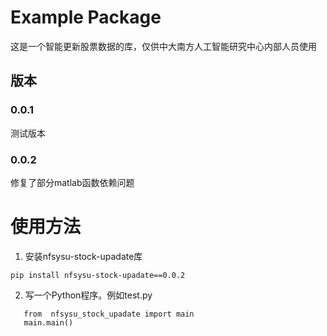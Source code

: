 # Example Package

这是一个智能更新股票数据的库，仅供中大南方人工智能研究中心内部人员使用
## 版本
### 0.0.1
测试版本
### 0.0.2
修复了部分matlab函数依赖问题

# 使用方法
1. 安装nfsysu-stock-upadate库

```pip install nfsysu-stock-upadate==0.0.2```

2. 写一个Python程序。例如test.py
```
   from  nfsysu_stock_upadate import main
   main.main()
```
